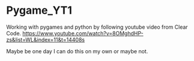 # Pygame_YT1

Working with pygames and python by following youtube video from Clear Code.
https://www.youtube.com/watch?v=8OMghdHP-zs&list=WL&index=11&t=14408s

Maybe be one day I can do this on my own or maybe not.
